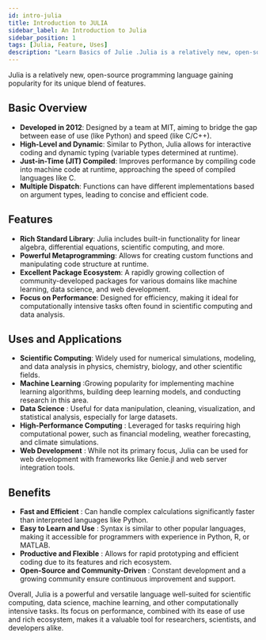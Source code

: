 ```yaml
---
id: intro-julia
title: Introduction to JULIA
sidebar_label: An Introduction to Julia
sidebar_position: 1
tags: [Julia, Feature, Uses]
description: "Learn Basics of Julie .Julia is a relatively new, open-source programming language gaining popularity for its unique blend of features. Here's a breakdown of its basics, functionalities, uses, and applications". 
---
```


Julia is a relatively new, open-source programming language gaining popularity for its unique blend of features. 

## Basic Overview

- **Developed in 2012**: Designed by a team at MIT, aiming to bridge the gap between ease of use (like Python) and speed (like C/C++).
- **High-Level and Dynamic**: Similar to Python, Julia allows for interactive coding and dynamic typing (variable types determined at runtime).
- **Just-in-Time (JIT) Compiled**: Improves performance by compiling code into machine code at runtime, approaching the speed of compiled languages like C.
- **Multiple Dispatch**: Functions can have different implementations based on argument types, leading to concise and efficient code.

## Features

- **Rich Standard Library**: Julia includes built-in functionality for linear algebra, differential equations, scientific computing, and more.
- **Powerful Metaprogramming**: Allows for creating custom functions and manipulating code structure at runtime.
- **Excellent Package Ecosystem**: A rapidly growing collection of community-developed packages for various domains like machine learning, data science, and web development.
- **Focus on Performance**: Designed for efficiency, making it ideal for computationally intensive tasks often found in scientific computing and data analysis.

## Uses and Applications

- **Scientific Computing**: Widely used for numerical simulations, modeling, and data analysis in physics, chemistry, biology, and other scientific fields.
- **Machine Learning** :Growing popularity for implementing machine learning algorithms, building deep learning models, and conducting research in this area.
- **Data Science** : Useful for data manipulation, cleaning, visualization, and statistical analysis, especially for large datasets.
- **High-Performance Computing** : Leveraged for tasks requiring high computational power, such as financial modeling, weather forecasting, and climate simulations.
- **Web Development** : While not its primary focus, Julia can be used for web development with frameworks like Genie.jl and web server integration tools.

## Benefits

- **Fast and Efficient** : Can handle complex calculations significantly faster than interpreted languages like Python.
- **Easy to Learn and Use** : Syntax is similar to other popular languages, making it accessible for programmers with experience in Python, R, or MATLAB.
- **Productive and Flexible** : Allows for rapid prototyping and efficient coding due to its features and rich ecosystem.
- **Open-Source and Community-Driven** : Constant development and a growing community ensure continuous improvement and support.

Overall, Julia is a powerful and versatile language well-suited for scientific computing, data science, machine learning, and other computationally intensive tasks. Its focus on performance, combined with its ease of use and rich ecosystem, makes it a valuable tool for researchers, scientists, and developers alike.